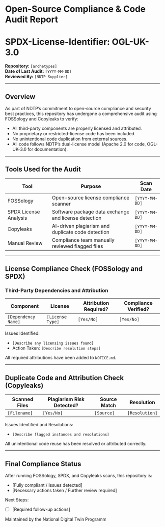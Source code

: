 # Open-Source Compliance & Code Audit Report 
# SPDX-License-Identifier: OGL-UK-3.0 

**Repository:** `[archetypes]`   
**Date of Last Audit:** `[YYYY-MM-DD]`   
**Reviewed By:** `[NDTP Supplier]`   

---

 ## Overview 
 As part of NDTP’s commitment to open-source compliance and security best practices, this repository has undergone a comprehensive audit using FOSSology and Copyleaks to verify: 

 - All third-party components are properly licensed and attributed. 
 - No proprietary or restricted-license code has been included. 
 - No unintentional code duplication from external sources. 
 - All code follows NDTP’s dual-license model (Apache 2.0 for code, OGL-UK-3.0 for documentation). 

 ---

 ## Tools Used for the Audit 

 | Tool | Purpose | Scan Date |
 |------|---------|----------|
 | FOSSology | Open-source license compliance scanner | `[YYYY-MM-DD]` |
 | SPDX License Analysis | Software package data exchange and license detection | `[YYYY-MM-DD]` |
 | Copyleaks | AI-driven plagiarism and duplicate code detection | `[YYYY-MM-DD]` |
 | Manual Review | Compliance team manually reviewed flagged files | `[YYYY-MM-DD]` |

 ---

 ## License Compliance Check (FOSSology and SPDX) 

 ### Third-Party Dependencies and Attribution 

 | Component | License | Attribution Required? | Compliance Verified? |
 |-----------|---------|----------------------|----------------------|
 | `[Dependency Name]` | `[License Type]` | `[Yes/No]` | `[Yes/No]` |

 Issues Identified: 
 - `[Describe any licensing issues found]` 
 - Action Taken: `[Describe resolution steps]` 

 All required attributions have been added to `NOTICE.md`. 

 ---

 ## Duplicate Code and Attribution Check (Copyleaks) 

 | Scanned Files | Plagiarism Risk Detected? | Source Match | Resolution |
 |--------------|-------------------------|-------------|-----------|
 | `[Filename]` | `[Yes/No]` | `[Source]` | `[Resolution]` |

 Issues Identified and Resolutions: 
 - `[Describe flagged instances and resolutions]` 

 All unintentional code reuse has been resolved or attributed correctly. 

 ---

 ## Final Compliance Status 

 After running FOSSology, SPDX, and Copyleaks scans, this repository is: 

 - [Fully compliant / Issues detected] 
 - [Necessary actions taken / Further review required] 

 Next Steps: 
 - [ ] [Required follow-up actions] 

 Maintained by the National Digital Twin Programm